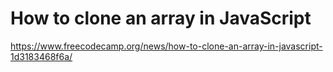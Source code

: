 # How to clone an array in JavaScript

https://www.freecodecamp.org/news/how-to-clone-an-array-in-javascript-1d3183468f6a/

